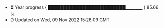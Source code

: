 - ⏳ Year progress { █████████████████████████▁▁▁▁▁ } 85.66 %
- ⏰ Updated on Wed, 09 Nov 2022 15:26:09 GMT

